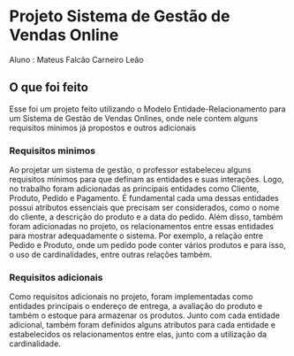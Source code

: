 # Projeto Sistema de Gestão de Vendas Online
Aluno : Mateus Falcão Carneiro Leão

## O que foi feito
Esse foi um projeto feito utilizando o Modelo Entidade-Relacionamento para um Sistema de Gestão de Vendas Onlines, onde nele contem alguns requisitos minimos já propostos e outros adicionais

### Requisitos minimos
Ao projetar um sistema de gestão, o professor estabeleceu alguns requisitos mínimos para que definam as entidades e suas interações. Logo, no trabalho foram adicionadas as principais entidades como Cliente, Produto, Pedido e Pagamento. É fundamental cada uma dessas entidades possui atributos essenciais que precisam ser considerados, como o nome do cliente, a descrição do produto e a data do pedido. Além disso, também foram adicionadas no projeto, os relacionamentos entre essas entidades para mostrar adequadamente o sistema. Por exemplo, a relação entre Pedido e Produto, onde um pedido pode conter vários produtos e para isso, o uso de cardinalidades, entre outras relações também.

### Requisitos adicionais
Como requisitos adicionais no projeto, foram implementadas como entidades principais o endereço de entrega, a avaliação do produto e também o estoque para armazenar os produtos. Junto com cada entidade adicional, também foram definidos alguns atributos para cada entidade e estabelecidos os relacionamentos entre elas, junto com a utilização da cardinalidade.

